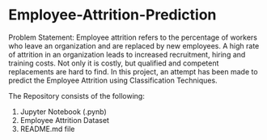 # Employee-Attrition-Prediction

Problem Statement:
Employee attrition refers to the percentage of workers who leave an organization and are replaced by new employees. A high rate of attrition in an organization leads to increased recruitment, hiring and training costs. Not only it is costly, but qualified and competent replacements are hard to find. In this project, an attempt has been made to predict the Employee Attrition using Classification Techniques.

The Repository consists of the following:
1) Jupyter Notebook (.pynb)
2) Employee Attrition Dataset
3) README.md file
